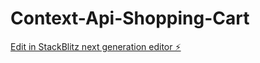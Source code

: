 # Context-Api-Shopping-Cart

[Edit in StackBlitz next generation editor ⚡️](https://stackblitz.com/~/github.com/salih-sengul/Context-Api-Shopping-Cart)